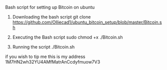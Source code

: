 Bash script for setting up Bitcoin on ubuntu 

1. Downloading the bash script git clone https://github.com/Olliecad1/ubuntu_bitcoin_setup/blob/master/Bitcoin.sh

2. Executing the Bash script sudo chmod +x ./Bitcoin.sh

3. Running the script ./Bitcoin.sh

if you wish to tip me this is my address 1M7HN2wh32YU4AMfMatrAnCcdyfmuow7V3
